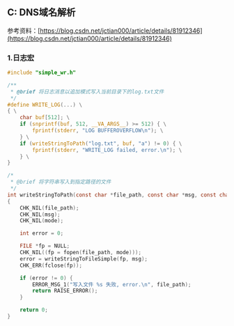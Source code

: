## C: DNS域名解析

参考资料：[https://blog.csdn.net/jctian000/article/details/81912346](https://blog.csdn.net/jctian000/article/details/81912346)

### 1.日志宏

```c
#include "simple_wr.h"

/**
 * @brief 将日志消息以追加模式写入当前目录下的log.txt文件
 */
#define WRITE_LOG(...) \
{ \
    char buf[512]; \
    if (snprintf(buf, 512, __VA_ARGS__) >= 512) { \
        fprintf(stderr, "LOG BUFFEROVERFLOW\n"); \
    } \
    if (writeStringToPath("log.txt", buf, "a") != 0) { \
        fprintf(stderr, "WRITE_LOG failed, error.\n"); \
    } \
}

/*
 * @brief 将字符串写入到指定路径的文件
 */
int writeStringToPath(const char *file_path, const char *msg, const char *mode)
{
    CHK_NIL(file_path);
    CHK_NIL(msg);
    CHK_NIL(mode);

    int error = 0;

    FILE *fp = NULL;
    CHK_NIL((fp = fopen(file_path, mode)));
    error = writeStringToFileSimple(fp, msg);
    CHK_ERR(fclose(fp));

    if (error != 0) {
        ERROR_MSG_1("写入文件 %s 失败, error.\n", file_path);
        return RAISE_ERROR();
    }

    return 0;
}

```